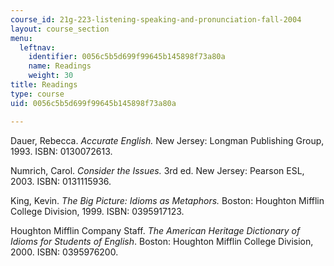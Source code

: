 ```yaml
---
course_id: 21g-223-listening-speaking-and-pronunciation-fall-2004
layout: course_section
menu:
  leftnav:
    identifier: 0056c5b5d699f99645b145898f73a80a
    name: Readings
    weight: 30
title: Readings
type: course
uid: 0056c5b5d699f99645b145898f73a80a

---
```


Dauer, Rebecca. _Accurate English._ New Jersey: Longman Publishing Group, 1993. ISBN: 0130072613.

Numrich, Carol. _Consider the Issues._ 3rd ed. New Jersey: Pearson ESL, 2003. ISBN: 0131115936.

King, Kevin. _The Big Picture: Idioms as Metaphors._ Boston: Houghton Mifflin College Division, 1999. ISBN: 0395917123.

Houghton Mifflin Company Staff. _The American Heritage Dictionary of Idioms for Students of English_. Boston: Houghton Mifflin College Division, 2000. ISBN: 0395976200.